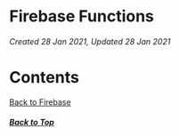 # Firebase Functions

###### Created 28 Jan 2021, Updated 28 Jan 2021

# Contents

[Back to Firebase](./contents.md)

##### [Back to Top](#firebase-functions)
